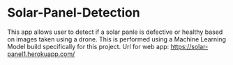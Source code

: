 # Solar-Panel-Detection
This app allows user to detect if a solar panle is defective or healthy based on images taken using a drone. This is performed using a Machine Learning Model build specifically for this project. 
Url for web app: https://solar-panel1.herokuapp.com/
